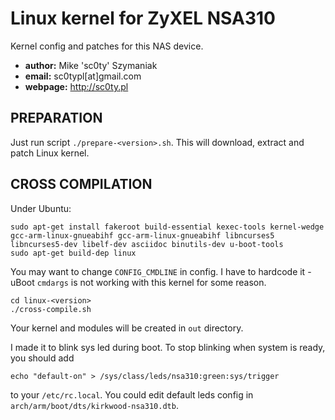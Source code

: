 # Linux kernel for ZyXEL NSA310
Kernel config and patches for this NAS device.

 - **author:** Mike 'sc0ty' Szymaniak
 - **email:** sc0typl[at]gmail.com
 - **webpage:** http://sc0ty.pl

## PREPARATION
Just run script `./prepare-<version>.sh`. This will download, extract and patch Linux kernel.

## CROSS COMPILATION
Under Ubuntu:
```
sudo apt-get install fakeroot build-essential kexec-tools kernel-wedge gcc-arm-linux-gnueabihf gcc-arm-linux-gnueabihf libncurses5 libncurses5-dev libelf-dev asciidoc binutils-dev u-boot-tools
sudo apt-get build-dep linux
```
You may want to change `CONFIG_CMDLINE` in config. I have to hardcode it - uBoot `cmdargs` is not working with this kernel for some reason.
```
cd linux-<version>
./cross-compile.sh
```
Your kernel and modules will be created in `out` directory.

I made it to blink sys led during boot. To stop blinking when system is ready, you should add
```
echo "default-on" > /sys/class/leds/nsa310:green:sys/trigger
```
to your `/etc/rc.local`.
You could edit default leds config in `arch/arm/boot/dts/kirkwood-nsa310.dtb`.
